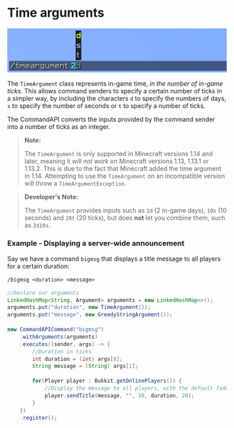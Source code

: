 # Time arguments

![](./images/arguments/time.png)

The `TimeArgument` class represents in-game time, _in the number of in-game ticks_. This allows command senders to specify a certain number of ticks in a simpler way, by including the characters `d` to specify the numbers of days, `s` to specify the number of seconds or `t` to specify a number of ticks.

The CommandAPI converts the inputs provided by the command sender into a number of ticks as an integer.

> **Note:**
>
> The `TimeArgument` is only supported in Minecraft versions 1.14 and later, meaning it _will not work_ on Minecraft versions 1.13, 1.13.1 or 1.13.2. This is due to the fact that Minecraft added the time argument in 1.14. Attempting to use the `TimeArgument` on an incompatible version will throw a `TimeArgumentException`.

> **Developer's Note:**
>
> The `TimeArgument` provides inputs such as `2d` (2 in-game days), `10s` (10 seconds) and `20t` (20 ticks), but does **not** let you combine them, such as `2d10s`.

<div class="example">

### Example - Displaying a server-wide announcement

Say we have a command `bigmsg` that displays a title message to all players for a certain duration:

```
/bigmsg <duration> <message>
```

```java
//Declare our arguments
LinkedHashMap<String, Argument> arguments = new LinkedHashMap<>();
arguments.put("duration", new TimeArgument());
arguments.put("message", new GreedyStringArgument());

new CommandAPICommand("bigmsg")
    .withArguments(arguments)
    .executes((sender, args) -> {
        //Duration in ticks
        int duration = (int) args[0];
        String message = (String) args[1];

        for(Player player : Bukkit.getOnlinePlayers()) {
            //Display the message to all players, with the default fade in/out times (10 and 20).
            player.sendTitle(message, "", 10, duration, 20);
        }
    })
    .register();
```

</div>